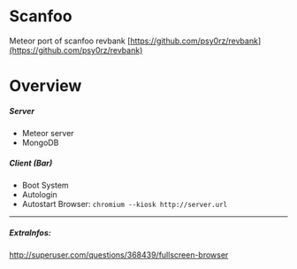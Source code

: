 # Scanfoo 
Meteor port of scanfoo revbank [https://github.com/psy0rz/revbank](https://github.com/psy0rz/revbank)

# Overview
##### Server
* Meteor server
* MongoDB

##### Client (Bar)
* Boot System
* Autologin
* Autostart Browser:  `chromium --kiosk http://server.url`

---

##### ExtraInfos:
http://superuser.com/questions/368439/fullscreen-browser  
